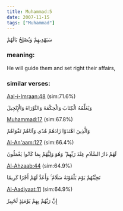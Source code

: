 ```yaml
---
title: Muhammad:5
date: 2007-11-15
tags: ["Muhammad"]
---
```

سَيَهْدِيهِمْ وَيُصْلِحُ بَالَهُمْ
### meaning: 
He will guide them and set right their affairs,
### similar verses: 

[Aal-i-Imraan:48](/3/48) (sim:71.6%)

وَيُعَلِّمُهُ الْكِتَابَ وَالْحِكْمَةَ وَالتَّوْرَاةَ وَالْإِنْجِيلَ

[Muhammad:17](/47/17) (sim:67.8%)

وَالَّذِينَ اهْتَدَوْا زَادَهُمْ هُدًى وَآتَاهُمْ تَقْوَاهُمْ

[Al-An'aam:127](/6/127) (sim:66.4%)

لَهُمْ دَارُ السَّلَامِ عِنْدَ رَبِّهِمْ ۖ وَهُوَ وَلِيُّهُمْ بِمَا كَانُوا يَعْمَلُونَ

[Al-Ahzaab:44](/33/44) (sim:64.9%)

تَحِيَّتُهُمْ يَوْمَ يَلْقَوْنَهُ سَلَامٌ ۚ وَأَعَدَّ لَهُمْ أَجْرًا كَرِيمًا

[Al-Aadiyaat:11](/100/11) (sim:64.9%)

إِنَّ رَبَّهُمْ بِهِمْ يَوْمَئِذٍ لَخَبِيرٌ
